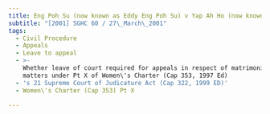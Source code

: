 ```yaml
---
title: Eng Poh Su (now known as Eddy Eng Poh Su) v Yap Ah Ho (now known as Yap Yujing
subtitle: "[2001] SGHC 60 / 27\_March\_2001"
tags:
  - Civil Procedure
  - Appeals
  - Leave to appeal
  - >-
    Whether leave of court required for appeals in respect of matrimonial
    matters under Pt X of Women\'s Charter (Cap 353, 1997 Ed)
  - 's 21 Supreme Court of Judicature Act (Cap 322, 1999 ED)'
  - Women\'s Charter (Cap 353) Pt X

---
```



